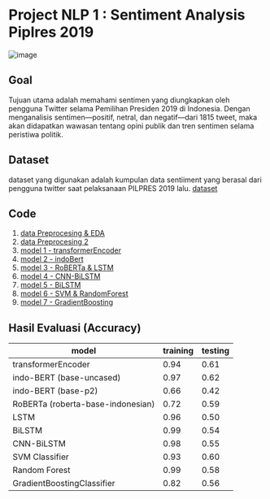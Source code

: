 # Project NLP 1 : Sentiment Analysis Piplres 2019
![image](https://github.com/42win/IDN-AI-NLP/assets/55066281/fa0a1e50-e212-4130-b7d3-0da9472b213c)

## Goal

Tujuan utama adalah memahami sentimen yang diungkapkan oleh pengguna Twitter selama Pemilihan Presiden 2019 di Indonesia. 
Dengan menganalisis sentimen—positif, netral, dan negatif—dari 1815 tweet, maka akan didapatkan wawasan tentang opini publik dan tren sentimen selama peristiwa politik.

## Dataset
dataset yang digunakan adalah kumpulan data sentiiment yang berasal dari pengguna twitter saat pelaksanaan PILPRES 2019 lalu.
[dataset](https://github.com/42win/IDN-AI-NLP/tree/main/project-01-sentiment-analysis/dataset)

## Code
1. [data Preprocesing & EDA](data_preprocessing_n_EDA.ipynb)
2. [data Preprocesing 2](data_preprocessing_2.ipynb)
3. [model 1 - transformerEncoder](model_01_transformerEncoder.ipynb)
4. [model 2 - indoBert](model_02_indoBert.ipynb)
5. [model 3 - RoBERTa & LSTM](Model_03_RoBerta_n_LSTM.ipynb)
6. [model 4 - CNN-BiLSTM](Model_04_CNN_BiLSTM.ipynb)
7. [model 5 - BiLSTM](Model_05_Bi_LSTM.ipynb)
8. [model 6 - SVM & RandomForest](Model_06_SVM_n_RandomForest_TFIDF.ipynb)
9. [model 7 - GradientBoosting](Model_07_Gradien_Boosting.ipynb)

## Hasil Evaluasi (Accuracy)
| model                        | training | testing |
|------------------------------|----------|---------|
| transformerEncoder           | 0.94     | 0.61    |
| indo-BERT (base-uncased)     | 0.97     | 0.62    |
| indo-BERT (base-p2)          | 0.66     | 0.42    |
| RoBERTa (roberta-base-indonesian) | 0.72 | 0.59    |
| LSTM                         | 0.96     | 0.50    |
| BiLSTM                       | 0.99     | 0.54    |
| CNN-BiLSTM                   | 0.98     | 0.55    |
| SVM Classifier               | 0.93     | 0.60    |
| Random Forest                | 0.99     | 0.58    |
| GradientBoostingClassifier   | 0.82     | 0.56    |
